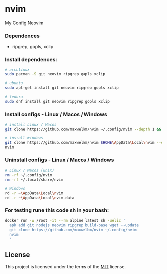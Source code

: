 # nvim
My Config Neovim

### Dependences
  - ripgrep, gopls, xclip

### Install dependences:
```sh
# archlinux
sudo pacman -S git neovim ripgrep gopls xclip

# ubuntu
sudo apt-get install git neovim ripgrep gopls xclip

# fedora
sudo dnf install git neovim ripgrep gopls xclip
```

### Install configs - Linux / Macos / Windows
```sh
# install Linux / Macos
git clone https://github.com/maxwelbm/nvim ~/.config/nvim --depth 1 && nvim

# install Windows
git clone https://github.com/maxwelbm/nvim $HOME\AppData\Local\nvim --depth 1
nvim
```

### Uninstall configs - Linux / Macos / Windows
```sh
# Linux / Macos (unix)
rm -rf ~/.config/nvim
rm -rf ~/.local/share/nvim

# Windows
rd -r ~\AppData\Local\nvim
rd -r ~\AppData\Local\nvim-data
```


### For testing rune this code sh in your bash:
```sh
docker run -w /root -it --rm alpine:latest sh -uelic '
  apk add git nodejs neovim ripgrep build-base wget --update
  git clone https://github.com/maxwelbm/nvim ~/.config/nvim
  nvim
  '
```

## License

This project is licensed under the terms of the [MIT](LICENSE) license.

